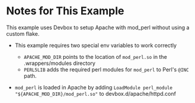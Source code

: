 # Notes for This Example

This example uses Devbox to setup Apache with mod_perl without using a custom flake.

* This example requires two special env variables to work correctly
  * `APACHE_MOD_DIR` points to the location of `mod_perl.so` in the .wrappers/modules directory
  * `PERL5LIB` adds the required perl modules for `mod_perl` to Perl's `@INC` path.

* `mod_perl` is loaded in Apache by adding `LoadModule perl_module "${APACHE_MOD_DIR}/mod_perl.so"` to devbox.d/apache/httpd.conf
